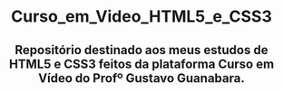 <div align="center">

# Curso_em_Video_HTML5_e_CSS3
## Repositório destinado aos meus estudos de HTML5 e CSS3 feitos da plataforma Curso em Vídeo do Profº Gustavo Guanabara.

</div>
